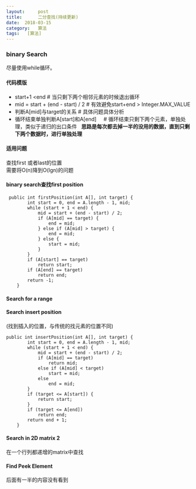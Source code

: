 ```yaml
---
layout:     post
title:      二分查找(持续更新)
date:  2018-03-15
category:   算法
tags:   [算法]
---
```

### binary Search
尽量使用while循环。
#### 代码模版
- start+1 <end                       # 当只剩下两个相邻元素的时候退出循环
- mid = start + (end - start) / 2    # 有效避免start+end > Integer.MAX_VALUE
- 判断A[mid]与target的关系            # 具体问题具体分析
- 循环结束单独判断A[start]和A[end]     # 循环结束只剩下两个元素，单独处理，类似于递归的出口条件  
**思路是每次都去掉一半的没用的数据，直到只剩下两个数据时，进行单独处理**
#### 适用问题
查找first 或者last的位置  
需要将O(n)降到O(lgn)的问题
#### binary search查找first position
```
 public int firstPosition(int A[], int target) {
        int start = 0, end = A.length - 1, mid;
        while (start + 1 < end) {
            mid = start + (end - start) / 2;
            if (A[mid] == target) {
                end = mid;
            } else if (A[mid] > target) {
                end = mid;
            } else {
                start = mid;
            }
        }
        if (A[start] == target)
            return start;
        if (A[end] == target)
            return end;
        return -1;
    }
```
#### Search for a range


#### Search insert position 
(找到插入的位置，与传统的找元素的位置不同)
```
public int insertPosition(int A[], int target) {
        int start = 0, end = A.length - 1, mid;
        while (start + 1 < end) {
            mid = start + (end - start) / 2;
            if (A[mid] == target)
                return mid;
            else if (A[mid] < target)
                start = mid;
            else
                end = mid;
        }
        if (target <= A[start]) {
            return start;
        }
        if (target <= A[end])
            return end;
        return end + 1;
    }
```
#### Search in 2D matrix 2
在一个行列都递增的matrix中查找

#### Find Peek Element

后面有一半的内容没有看到

